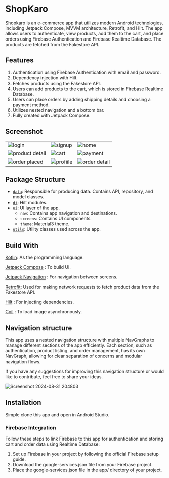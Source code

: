 # ShopKaro

Shopkaro is an e-commerce app that utilizes modern Android technologies, including Jetpack Compose, MVVM architecture, Retrofit, and Hilt. The app allows users to authenticate, view products, add them to the cart, and place orders using Firebase Authentication and Firebase Realtime Database. The products are fetched from the Fakestore API.

## Features
1. Authentication using Firebase Authentication with email and password.
2. Dependency injection with Hilt.
3. Fetches products using the Fakestore API.
4. Users can add products to the cart, which is stored in Firebase Realtime Database.
5. Users can place orders by adding shipping details and choosing a payment method.
6. Utilizes nested navigation and a bottom bar.
7. Fully created with Jetpack Compose.


## Screenshot

|                                                                                                                         |                                                                                                               |                                                                                                                |
|-------------------------------------------------------------------------------------------------------------------------|---------------------------------------------------------------------------------------------------------------|----------------------------------------------------------------------------------------------------------------|
| ![login](https://github.com/user-attachments/assets/147360a5-b685-4c84-afbf-78f4e7eae6fc)                               | ![signup](https://github.com/user-attachments/assets/2545a0d9-3005-4356-9720-d4830b9152ed)                    | ![home](https://github.com/user-attachments/assets/77eb7c2b-c491-4d0d-8579-bf2e9c5e6bb1)                       |
| ![product detail](https://github.com/user-attachments/assets/043f2c34-16d2-49d4-9359-d390a2fdfa19)                      | ![cart](https://github.com/user-attachments/assets/00f77a08-8890-47bd-abb4-9b0f0d1a4676)                      | ![payment](https://github.com/user-attachments/assets/3ba88061-798b-4329-b4c8-dfa09dcb3336)                    |
| ![order placed](https://github.com/user-attachments/assets/e41361bb-3ea5-4323-8f29-877281e71877)                        | ![profiile](https://github.com/user-attachments/assets/98078322-540d-4cb3-bd32-96a02a81bd1f)                  | ![order detail](https://github.com/user-attachments/assets/8088a35b-0f8c-489e-9627-2e8b16f2c866)                |



## Package Structure

* [`data`](app/src/main/java/com/example/shopkaro/data): Responsible for producing data. Contains API, repository, and model classes.
* [`di`](app/src/main/java/com/example/shopkaro/di): Hilt modules.
* [`ui`](app/src/main/java/com/example/shopkaro/ui): UI layer of the app.
    * `nav`: Contains app navigation and destinations.
    * `screens`: Contains UI components.
    * `theme`: Material3 theme.
* [`utils`](app/src/main/java/com/example/shopkaro/utils): Utility classes used across the app.


## Build With

[Kotlin](https://kotlinlang.org/):
As the programming language.

[Jetpack Compose](https://developer.android.com/jetpack/compose) :
To build UI.

[Jetpack Navigation](https://developer.android.com/jetpack/compose/navigation) :
For navigation between screens.

[Retrofit](https://square.github.io/retrofit/):
Used for making network requests to fetch product data from the Fakestore API.

[Hilt](https://developer.android.com/training/dependency-injection/hilt-android) :
For injecting dependencies.

[Coil](https://coil-kt.github.io/coil/compose/) :
To load image asynchronously.

## Navigation structure

This app uses a nested navigation structure with multiple NavGraphs to manage different sections of the app efficiently. Each section, such as authentication, product listing, and order management, has its own NavGraph, allowing for clear separation of concerns and modular navigation flows.

If you have any suggestions for improving this navigation structure or would like to contribute, feel free to share your ideas.

![Screenshot 2024-08-31 204803](https://github.com/user-attachments/assets/2a1b3ad4-874d-4576-aad0-89363ee4d3e6)

## Installation

Simple clone this app and open in Android Studio.

### Firebase Integration

Follow these steps to link Firebase to this app for authentication
and storing cart and order data using Realtime Database:

1. Set up Firebase in your project by following the official Firebase setup guide.
2. Download the google-services.json file from your Firebase project.
3. Place the google-services.json file in the app/ directory of your project.

